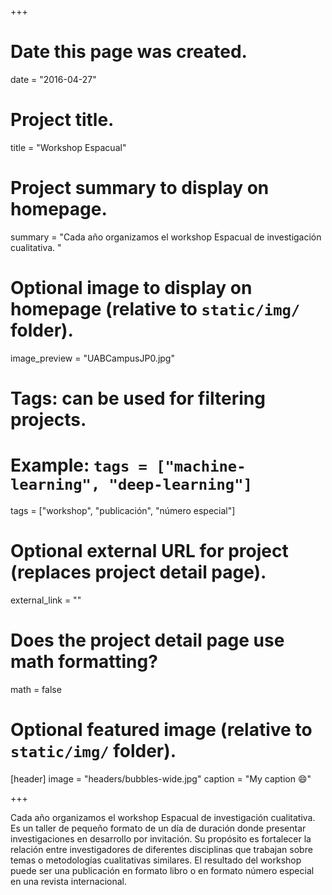 +++
# Date this page was created.
date = "2016-04-27"

# Project title.
title = "Workshop Espacual"

# Project summary to display on homepage.
summary = "Cada año organizamos el workshop Espacual de investigación cualitativa. "

# Optional image to display on homepage (relative to `static/img/` folder).
image_preview = "UABCampusJP0.jpg"

# Tags: can be used for filtering projects.
# Example: `tags = ["machine-learning", "deep-learning"]`
tags = ["workshop", "publicación", "número especial"]

# Optional external URL for project (replaces project detail page).
external_link = ""

# Does the project detail page use math formatting?
math = false

# Optional featured image (relative to `static/img/` folder).
[header]
image = "headers/bubbles-wide.jpg"
caption = "My caption :smile:"

+++

Cada año organizamos el workshop Espacual de investigación cualitativa. Es un taller de pequeño formato de un día de duración donde presentar investigaciones en desarrollo por invitación. Su propósito es fortalecer la relación entre investigadores de diferentes disciplinas que trabajan sobre temas o metodologías cualitativas similares. El resultado del workshop puede ser una publicación en formato libro o en formato número especial en una revista internacional.
